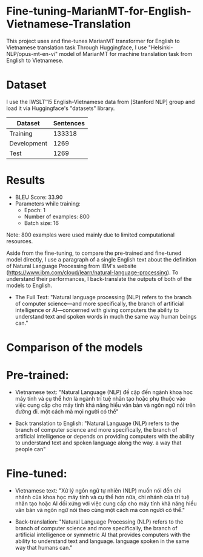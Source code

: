 # Fine-tuning-MarianMT-for-English-Vietnamese-Translation
This project uses and fine-tunes MarianMT transformer for English to Vietnamese translation task
Through Huggingface, I use "Helsinki-NLP/opus-mt-en-vi" model of MarianMT for machine translation task from English to Vietnamese.
# Dataset
I use the IWSLT'15 English-Vietnamese data from [Stanford NLP] group and load it via Huggingface's "datasets" library.

| Dataset   | Sentences |
| --------- | --------- |
|Training   | 133318    |
|Development| 1269      |
|Test       | 1269      |
# Results
* BLEU Score: 33.90
* Parameters while training:
  * Epoch: 1
  * Number of examples: 800
  * Batch size: 16

Note: 800 examples were used mainly due to limited computational resources.

Aside from the fine-tuning, to compare the pre-trained and fine-tuned model directly, I use a paragraph of a single English text about the definition of Natural Language Processing from IBM's website (https://www.ibm.com/cloud/learn/natural-language-processing). To understand their performances, I back-translate the outputs of both of the models to English.

* The Full Text: "Natural language processing (NLP) refers to the branch of computer science—and more specifically, the branch of artificial intelligence or AI—concerned with giving computers the ability to understand text and spoken words in much the same way human beings can."

# Comparison of the models

# Pre-trained: 
* Vietnamese text: "Natural Language (NLP) đề cập đến ngành khoa học máy tính và cụ thể hơn là ngành trí tuệ nhân tạo hoặc phụ thuộc vào việc cung cấp cho máy tính khả năng hiểu văn bản và ngôn ngữ nói trên đường đi. một cách mà mọi người có thể"

* Back translation to English: "Natural Language (NLP) refers to the branch of computer science and more specifically, the branch of artificial intelligence or depends on providing computers with the ability to understand text and spoken language along the way. a way that people can"

# Fine-tuned:
* Vietnamese text: "Xử lý ngôn ngữ tự nhiên (NLP) muốn nói đến chi nhánh của khoa học máy tính và cụ thể hơn nữa, chi nhánh của trí tuệ nhân tạo hoặc AI đối xứng với việc cung cấp cho máy tính khả năng hiểu văn bản và ngôn ngữ nói theo cùng một cách mà con người có thể."

* Back-translation: "Natural Language Processing (NLP) refers to the branch of computer science and more specifically, the branch of artificial intelligence or symmetric AI that provides computers with the ability to understand text and language. language spoken in the same way that humans can."
